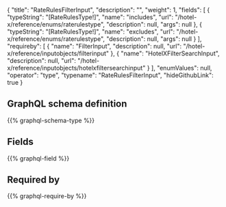 {
  "title": "RateRulesFilterInput",
  "description": "",
  "weight": 1,
  "fields": [
    {
      "typeString": "[RateRulesType!]",
      "name": "includes",
      "url": "/hotel-x/reference/enums/raterulestype",
      "description": null,
      "args": null
    },
    {
      "typeString": "[RateRulesType!]",
      "name": "excludes",
      "url": "/hotel-x/reference/enums/raterulestype",
      "description": null,
      "args": null
    }
  ],
  "requireby": [
    {
      "name": "FilterInput",
      "description": null,
      "url": "/hotel-x/reference/inputobjects/filterinput"
    },
    {
      "name": "HotelXFilterSearchInput",
      "description": null,
      "url": "/hotel-x/reference/inputobjects/hotelxfiltersearchinput"
    }
  ],
  "enumValues": null,
  "operator": "type",
  "typename": "RateRulesFilterInput",
  "hideGithubLink": true
}
## GraphQL schema definition

{{% graphql-schema-type %}}

## Fields

{{% graphql-field %}}

## Required by

{{% graphql-require-by %}}
